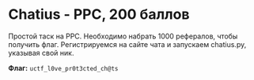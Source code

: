 # Chatius - PPC, 200 баллов
Простой таск на PPC. Необходимо набрать 1000 рефералов, чтобы получить флаг. Регистрируемся на сайте чата и запускаем chatius.py, указывая свой ник.

**Флаг:** `uctf_l0ve_pr0t3cted_ch@ts`
